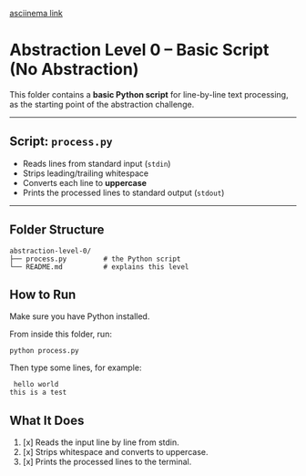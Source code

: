 [asciinema link](https://asciinema.org/a/5udXuXVBicTzHK0gv2riZYaCO)

# Abstraction Level 0 – Basic Script (No Abstraction)

This folder contains a **basic Python script** for line-by-line text processing, as the starting point of the abstraction challenge.

---

## Script: `process.py`

- Reads lines from standard input (`stdin`)
- Strips leading/trailing whitespace
- Converts each line to **uppercase**
- Prints the processed lines to standard output (`stdout`)

---

## Folder Structure 
```
abstraction-level-0/
├── process.py         # the Python script
└── README.md          # explains this level
```


## How to Run

Make sure you have Python installed.

From inside this folder, run:

```
python process.py 
```

Then type some lines, for example:

``` 
 hello world
this is a test
```

## What It Does
1. [x] Reads the input line by line from stdin.
2. [x] Strips whitespace and converts to uppercase.
3. [x] Prints the processed lines to the terminal.


